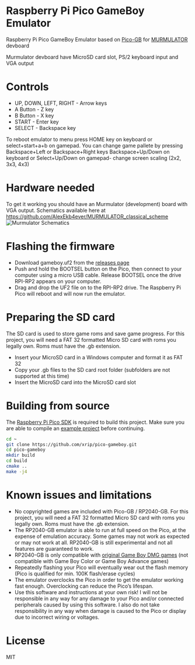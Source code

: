 # Raspberry Pi Pico GameBoy Emulator
Raspberry Pi Pico GameBoy Emulator based on [Pico-GB](https://github.com/YouMakeTech/Pico-GB) for [MURMULATOR](https://github.com/AlexEkb4ever/MURMULATOR_classical_scheme) devboard 

Murmulator devboard have MicroSD card slot, PS/2 keyboard input and VGA output

# Controls
* UP, DOWN, LEFT, RIGHT - Arrow keys
* A Button - Z key
* B Button - X key
* START - Enter key
* SELECT - Backspace key

To reboot emulator to menu press HOME key on keyboard or select+start+a+b on gamepad.
You can change game pallete by pressing Backspace+Left or Backspace+Right keys
Backspace+Up/Down on keyboard or Select+Up/Down on gamepad- change screen scaling (2x2, 3x3, 4x3)

# Hardware needed
To get it working you should have an Murmulator (development) board with VGA output. Schematics available here at https://github.com/AlexEkb4ever/MURMULATOR_classical_scheme
![Murmulator Schematics](https://github.com/javavi/pico-infonesPlus/blob/main/assets/Murmulator-1_BSchem.JPG)

# Flashing the firmware
* Download gameboy.uf2 from the [releases page](https://github.com/xrip/pico-gameboy/releases)
* Push and hold the BOOTSEL button on the Pico, then connect to your computer using a micro USB cable. Release BOOTSEL once the drive RPI-RP2 appears on your computer.
* Drag and drop the UF2 file on to the RPI-RP2 drive. The Raspberry Pi Pico will reboot and will now run the emulator.

# Preparing the SD card
The SD card is used to store game roms and save game progress. For this project, you will need a FAT 32 formatted Micro SD card with roms you legally own. Roms must have the .gb extension.

* Insert your MicroSD card in a Windows computer and format it as FAT 32
* Copy your .gb files to the SD card root folder (subfolders are not supported at this time)
* Insert the MicroSD card into the MicroSD card slot


# Building from source
The [Raspberry Pi Pico SDK](https://github.com/raspberrypi/pico-sdk) is required to build this project. Make sure you are able to compile an [example project](https://github.com/raspberrypi/pico-examples#first--examples) before continuing.
```bash
cd ~
git clone https://github.com/xrip/pico-gameboy.git
cd pico-gameboy
mkdir build
cd build
cmake ..
make -j4
```


# Known issues and limitations
* No copyrighted games are included with Pico-GB / RP2040-GB. For this project, you will need a FAT 32 formatted Micro SD card with roms you legally own. Roms must have the .gb extension.
* The RP2040-GB emulator is able to run at full speed on the Pico, at the expense of emulation accuracy. Some games may not work as expected or may not work at all. RP2040-GB is still experimental and not all features are guaranteed to work.
* RP2040-GB is only compatible with [original Game Boy DMG games](https://en.wikipedia.org/wiki/List_of_Game_Boy_games) (not compatible with Game Boy Color or Game Boy Advance games)
* Repeatedly flashing your Pico will eventually wear out the flash memory (Pico is qualified for min. 100K flash/erase cycles)
* The emulator overclocks the Pico in order to get the emulator working fast enough. Overclocking can reduce the Pico’s lifespan.
* Use this software and instructions at your own risk! I will not be responsible in any way for any damage to your Pico and/or connected peripherals caused by using this software. I also do not take responsibility in any way when damage is caused to the Pico or display due to incorrect wiring or voltages.

# License
MIT
